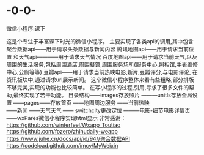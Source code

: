 # -0-0-
微信小程序:课下

这是个专注于丰富课下时光的微信小程序。
主要实现了各类api的调用,其中包含
聚合数据api——用于请求头条数据与新闻内容
腾讯地图api——用于请求当前位置
和天气api————用于请求天气情况
百度地图api——用于请求当前天气,以及周围的生活服务,包括周围酒店,周围餐馆,周围服务场所(服务中心,照相馆,手表维修中心,公厕等等) 
豆瓣api——用于请求当前热映电影,新片,豆瓣评分,与电影评论,
在资讯板块中,通过请求url展示新闻。 
这个微信小程序整体来看有些粗略,部分排版不够完美,实现的功能也比较简单。 
在写小程序的过程,引用,寻求了很多文件的帮助,最终实现了若干功能。
目录结构——images存放照片
       ———unitls存放全局设置
       ——pages——存放首页  ——地图周边服务
                         ——当前热映  
                         ——新闻
                         ——天气天气 
                         —— switchcity更改定位 
                         ———电影-细节电影详情页 
        ——wxPares微信小程序实现html显示
非常感谢：
https://github.com/winterfeel/Wxapp_Toutiao
https://github.com/fozero/zhihudaily-weapp
https://www.juhe.cn/docs/api/id/94//聚合数据API
https://codeload.github.com/imcy/MyWeixin

